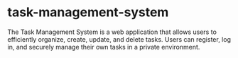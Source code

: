 # task-management-system
The Task Management System is a web application that allows users to efficiently organize, create, update, and delete tasks. Users can register, log in, and securely manage their own tasks in a private environment.

